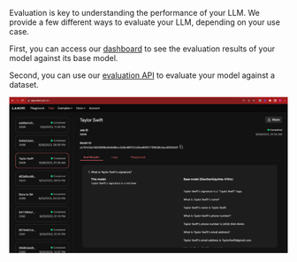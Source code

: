 Evaluation is key to understanding the performance of your LLM. We provide a few different ways to evaluate your LLM, depending on your use case.

First, you can access our [dashboard](/training/dashboard) to see the evaluation results of your model against its base model.

Second, you can use our [evaluation API](/rest_api/eval_results) to evaluate your model against a dataset.

![Evaluation Dashboard](/assets/dashboard.png)
